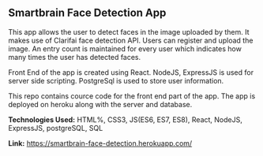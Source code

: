 ## Smartbrain Face Detection App

This app allows the user to detect faces in the image uploaded by them.
It makes use of Clarifai face detection API.
Users can register and upload the image. 
An entry count is maintained for every user which indicates how many times the user has detected faces.

Front End of the app is created using React.
NodeJS, ExpressJS is used for server side scripting.
PostgreSql is used to store user information.

This repo contains cource code for the front end part of the app.
The app is deployed on heroku along with the server and database.

**Technologies Used:** HTML%, CSS3, JS(ES6, ES7, ES8), React, NodeJS, ExpressJS, postgreSQL, SQL

**Link:** https://smartbrain-face-detection.herokuapp.com/
